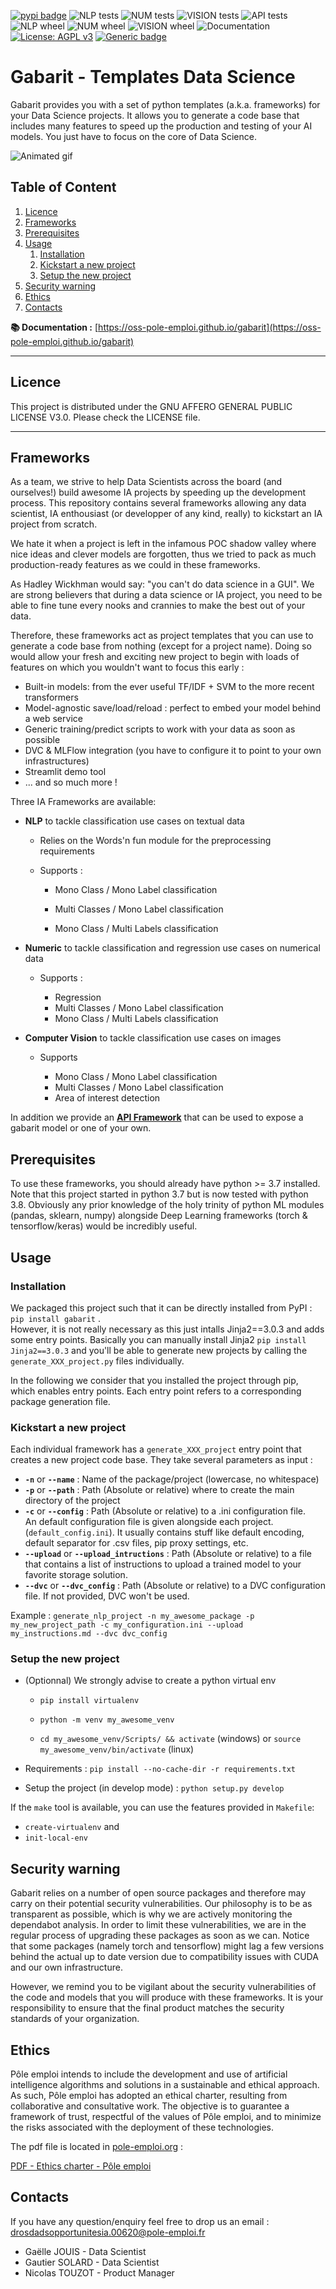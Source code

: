 [![pypi badge](https://img.shields.io/pypi/v/gabarit.svg)](https://pypi.python.org/pypi/gabarit)
![NLP tests](https://github.com/OSS-Pole-Emploi/gabarit/actions/workflows/nlp_build_tests.yaml/badge.svg)
![NUM tests](https://github.com/OSS-Pole-Emploi/gabarit/actions/workflows/num_build_tests.yaml/badge.svg)
![VISION tests](https://github.com/OSS-Pole-Emploi/gabarit/actions/workflows/vision_build_tests.yaml/badge.svg)
![API tests](https://github.com/OSS-Pole-Emploi/gabarit/actions/workflows/api_build_tests.yaml/badge.svg)
![NLP wheel](https://github.com/OSS-Pole-Emploi/gabarit/actions/workflows/nlp_wheel.yaml/badge.svg)
![NUM wheel](https://github.com/OSS-Pole-Emploi/gabarit/actions/workflows/num_wheel.yaml/badge.svg)
![VISION wheel](https://github.com/OSS-Pole-Emploi/gabarit/actions/workflows/vision_wheel.yaml/badge.svg)
![Documentation](https://github.com/OSS-Pole-Emploi/gabarit/actions/workflows/docs.yaml/badge.svg)
[![License: AGPL v3](https://img.shields.io/badge/License-AGPL%20v3-blue.svg)](https://www.gnu.org/licenses/agpl-3.0)
[![Generic badge](https://img.shields.io/badge/python-3.7|3.8-blue.svg)](https://shields.io/)


# Gabarit - Templates Data Science

Gabarit provides you with a set of python templates (a.k.a. frameworks) for your Data Science projects. It allows you to generate a code base that includes many features to speed up the production and testing of your AI models. You just have to focus on the core of Data Science.

![Animated gif](https://qgahwbtxikhdqmorproz.supabase.co/storage/v1/object/public/public/gabarit_right_optim.gif)

## Table of Content <!-- omit in toc -->
1. [Licence](#licence)
2. [Frameworks](#frameworks)
3. [Prerequisites](#prerequisites)
4. [Usage](#usage)
	1. [Installation](#installation)
	2. [Kickstart a new project](#kickstart-a-new-project)
	3. [Setup the new project](#setup-the-new-project)
5. [Security warning](#security-warning)
6. [Ethics](#ethics)
7. [Contacts](#contacts)

**📚 Documentation :** [https://oss-pole-emploi.github.io/gabarit](https://oss-pole-emploi.github.io/gabarit) <!-- omit in toc -->

---

## Licence

This project is distributed under the GNU AFFERO GENERAL PUBLIC LICENSE V3.0. Please check the LICENSE file.

---

## Frameworks

As a team, we strive to help Data Scientists across the board (and ourselves!) build awesome IA projects by speeding up the development process. This repository contains several frameworks allowing any data scientist, IA enthousiast (or developper of any kind, really) to kickstart an IA project from scratch.  

We hate it when a project is left in the infamous POC shadow valley where nice ideas and clever models are forgotten, thus we tried to pack as much production-ready features as we could in these frameworks.  

As Hadley Wickhman would say: "you can't do data science in a GUI". We are strong believers that during a data science or IA project, you need to be able to fine tune every nooks and crannies to make the best out of your data.  

Therefore, these frameworks act as project templates that you can use to generate a code base from nothing (except for a project name). Doing so would allow your fresh and exciting new project to begin with loads of features on which you wouldn't want to focus this early :
- Built-in models: from the ever useful TF/IDF + SVM to the more recent transformers
- Model-agnostic save/load/reload : perfect to embed your model behind a web service
- Generic training/predict scripts to work with your data as soon as possible
- DVC & MLFlow integration (you have to configure it to point to your own infrastructures)
- Streamlit demo tool
- ... and so much more !

Three IA Frameworks are available:

- **NLP** to tackle classification use cases on textual data

	-	Relies on the Words'n fun module for the preprocessing requirements

	-   Supports :

		- Mono Class / Mono Label classification

		- Multi Classes / Mono Label classification

		- Mono Class / Multi Labels classification


- **Numeric** to tackle classification and regression use cases on numerical data

	- Supports :

		- Regression
		- Multi Classes / Mono Label classification
		- Mono Class / Multi Labels classification


- **Computer Vision** to tackle classification use cases on images

	- Supports

		- Mono Class / Mono Label classification
		- Multi Classes / Mono Label classification
		- Area of interest detection

In addition we provide an [**API Framework**](/gabarit/template_api) that can be used to expose a gabarit model or one of your own.

## Prerequisites

To use these frameworks, you should already have python >= 3.7 installed. Note that this project started in python 3.7 but is now tested with python 3.8.
Obviously any prior knowledge of the holy trinity of python ML modules (pandas, sklearn, numpy) alongside Deep Learning frameworks (torch & tensorflow/keras) would be incredibly useful.


## Usage


### Installation

We packaged this project such that it can be directly installed from PyPI : `pip install gabarit` .  
However, it is not really necessary as this just intalls Jinja2==3.0.3 and adds some entry points. Basically you can manually install Jinja2 `pip install Jinja2==3.0.3` and you'll be able to generate new projects by calling the `generate_XXX_project.py` files individually.  

In the following we consider that you installed the project through pip, which enables entry points. Each entry point refers to a corresponding package generation file.


### Kickstart a new project

Each individual framework has a `generate_XXX_project` entry point that creates a new project code base.
They take several parameters as input :

- **`-n`** or **`--name`** : Name of the package/project (lowercase, no whitespace)
- **`-p`** or **`--path`** : Path (Absolute or relative) where to create the main directory of the project
- **`-c`** or **`--config`** : Path (Absolute or relative) to a .ini configuration file.  
	An default configuration file is given alongside each project. (`default_config.ini`).
	It usually contains stuff like default encoding, default separator for .csv files, pip proxy settings, etc.
- **`--upload`** or **`--upload_intructions`** : Path (Absolute or relative) to a file that contains a list of instructions to upload a trained model to your favorite storage solution.
- **`--dvc`** or **`--dvc_config`** : Path (Absolute or relative) to a DVC configuration file. If not provided, DVC won't be used.


Example : `generate_nlp_project -n my_awesome_package -p my_new_project_path -c my_configuration.ini --upload my_instructions.md --dvc dvc_config`


### Setup the new project

- (Optionnal) We strongly advise to create a python virtual env

	- `pip install virtualenv`

	- `python -m venv my_awesome_venv`

	- `cd my_awesome_venv/Scripts/ && activate` (windows) or `source my_awesome_venv/bin/activate` (linux)

- Requirements : `pip install --no-cache-dir -r requirements.txt`

- Setup the project (in develop mode) : `python setup.py develop`


If the `make` tool is available, you can use the features provided in `Makefile`:

- `create-virtualenv`
and
- `init-local-env`



## Security warning
Gabarit relies on a number of open source packages and therefore may carry on their potential security vulnerabilities. Our philosophy is to be as transparent as possible, which is why we are actively monitoring the dependabot analysis. In order to limit these vulnerabilities, we are in the regular process of upgrading these packages as soon as we can.
Notice that some packages (namely torch and tensorflow) might lag a few versions behind the actual up to date version due to compatibility issues with CUDA and our own infrastructure.

However, we remind you to be vigilant about the security vulnerabilities of the code and models that you will produce with these frameworks. It is your responsibility to ensure that the final product matches the security standards of your organization.

## Ethics
Pôle emploi intends to include the development and use of artificial intelligence algorithms and solutions in a sustainable and ethical approach. As such, Pôle emploi has adopted an ethical charter, resulting from collaborative and consultative work. The objective is to guarantee a framework of trust, respectful of the values of Pôle emploi, and to minimize the risks associated with the deployment of these technologies.

The pdf file is located in [pole-emploi.org](https://www.pole-emploi.org/accueil/communiques/pole-emploi-se-dote-dune-charte-pour-une-utilisation-ethique-de-lintelligence-artificielle.html?type=article) :

[PDF - Ethics charter - Pôle emploi](https://www.pole-emploi.org/files/live/sites/peorg/files/images/Communiqu%c3%a9%20de%20presse/Charte%20de%20p%c3%b4le%20emploi%20pour%20une%20Intelligence%20Artificielle%20%c3%a9....pdf)

## Contacts

If you have any question/enquiry feel free to drop us an email : drosdadsopportunitesia.00620@pole-emploi.fr

- Gaëlle JOUIS   - Data Scientist
- Gautier SOLARD - Data Scientist
- Nicolas TOUZOT - Product Manager
